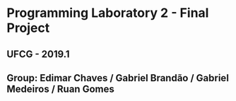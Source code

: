 # Programming Laboratory 2 - Final Project
## UFCG - 2019.1
## Group: Edimar Chaves / Gabriel Brandão / Gabriel Medeiros / Ruan Gomes
